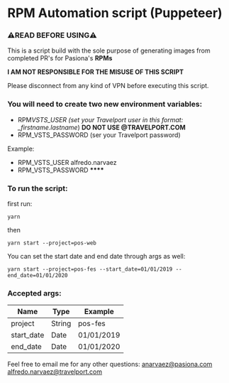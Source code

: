 # RPM Automation script (Puppeteer)

### ⚠️READ BEFORE USING⚠️

This is a script build with the sole purpose of generating images from completed PR's for Pasiona's **RPMs**

**I AM NOT RESPONSIBLE FOR THE MISUSE OF THIS SCRIPT**

Please disconnect from any kind of VPN before executing this script. 

### You will need to create two new environment variables:

- RPM*VSTS_USER (set your Travelport user in this format: \_firstname.lastname*) **DO NOT USE @TRAVELPORT.COM**
- RPM_VSTS_PASSWORD (ser your Travelport password)

Example:

- RPM_VSTS_USER alfredo.narvaez
- RPM_VSTS_PASSWORD **\*\*\*\***

### To run the script:

first run:

`yarn`

then

`yarn start --project=pos-web`

You can set the start date and end date through args as well:

`yarn start --project=pos-fes --start_date=01/01/2019 --end_date=01/01/2020`

### Accepted args:

| Name       | Type   | Example    |
| ---------- | ------ | ---------- |
| project    | String | pos-fes    |
| start_date | Date   | 01/01/2019 |
| end_date   | Date   | 01/01/2020 |

Feel free to email me for any other questions:
anarvaez@pasiona.com
alfredo.narvaez@travelport.com
